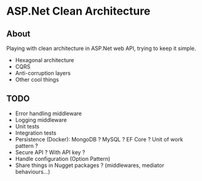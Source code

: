 # ASP.Net Clean Architecture

## About

Playing with clean architecture in ASP.Net web API, trying to keep it simple.

- Hexagonal architecture
- CQRS
- Anti-corruption layers
- Other cool things

## TODO

- Error handling middleware
- Logging middleware
- Unit tests
- Integration tests
- Persistence (Docker): MongoDB ? MySQL ? EF Core ? Unit of work pattern ?
- Secure API ? With API key ?
- Handle configuration (Option Pattern)
- Share things in Nugget packages ? (middlewares, mediator behaviours...)